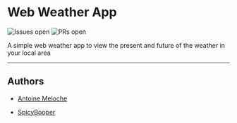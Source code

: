 # Web Weather App
![Issues open](https://img.shields.io/github/issues/Antoine-Meloche/WebWeatherApp?style=for-the-badge)
![PRs open](https://img.shields.io/github/issues-pr/Antoine-Meloche/WebWeatherApp?style=for-the-badge)

A simple web weather app to view the present and future of the weather in your local area

---

## Authors

- [Antoine Meloche](https://github.com/Antoine-Meloche)

- [SpicyBooper](https://github.com/lemonAppp)